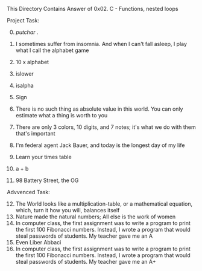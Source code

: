 This Directory Contains Answer of 0x02. C - Functions, nested loops

Project Task:

0. _putchar ._

1. I sometimes suffer from insomnia. And when I can't fall asleep, I play what I call the alphabet game 
2. 10 x alphabet 
3. islower 
4. isalpha 
5. Sign 
6. There is no such thing as absolute value in this world. You can only estimate what a thing is worth to you 
7. There are only 3 colors, 10 digits, and 7 notes; it's what we do with them that's important 
8. I'm federal agent Jack Bauer, and today is the longest day of my life 
9. Learn your times table 
10. a + b 
11. 98 Battery Street, the OG 


Advvenced Task:

12. The World looks like a multiplication-table, or a mathematical equation, which, turn it how you will, balances itself 
13. Nature made the natural numbers; All else is the work of women 
14. In computer class, the first assignment was to write a program to print the first 100 Fibonacci numbers. Instead, I wrote a program that would steal passwords of students. My teacher gave me an A 
15. Even Liber Abbaci 
16. In computer class, the first assignment was to write a program to print the first 100 Fibonacci numbers. Instead, I wrote a program that would steal passwords of students. My teacher gave me an A+ 
